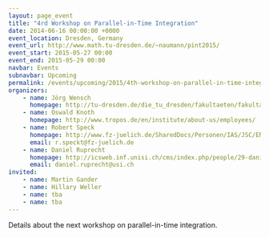 ```yaml
---
layout: page_event
title: "4rd Workshop on Parallel-in-Time Integration"
date: 2014-06-16 00:00:00 +0000
event_location: Dresden, Germany
event_url: http://www.math.tu-dresden.de/~naumann/pint2015/
event_start: 2015-05-27 00:00
event_end: 2015-05-29 00:00
navbar: Events
subnavbar: Upcoming
permalink: /events/upcoming/2015/4th-workshop-on-parallel-in-time-integration.html
organizers:
    - name: Jörg Wensch
      homepage: http://tu-dresden.de/die_tu_dresden/fakultaeten/fakultaet_mathematik_und_naturwissenschaften/fachrichtung_mathematik/institute/wir/staff/Professoren/wensch_html
    - name: Oswald Knoth
      homepage: http://www.tropos.de/en/institute/about-us/employees/
    - name: Robert Speck
      homepage: http://www.fz-juelich.de/SharedDocs/Personen/IAS/JSC/EN/staff/speck_r.html
      email: r.speckt@fz-juelich.de
    - name: Daniel Ruprecht
      homepage: http://icsweb.inf.unisi.ch/cms/index.php/people/29-daniel-ruprecht.html
      email: daniel.ruprecht@usi.ch
invited:
    - name: Martin Gander
    - name: Hillary Weller
    - name: tba
    - name: tba
---
```


Details about the next workshop on parallel-in-time integration.
